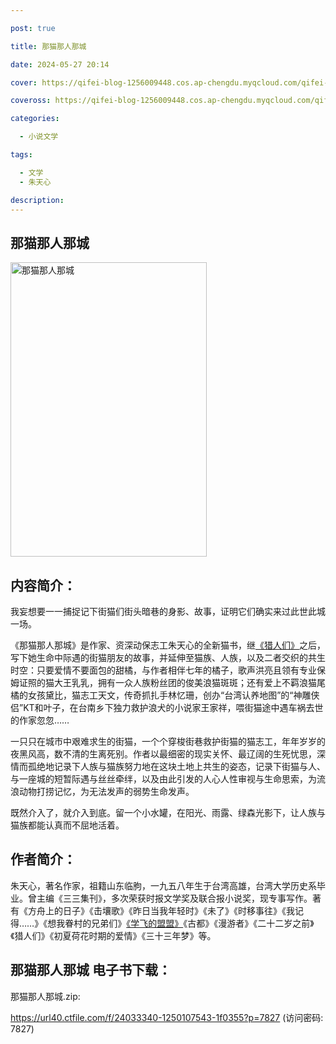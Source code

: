```yaml
---

post: true

title: 那猫那人那城

date: 2024-05-27 20:14

cover: https://qifei-blog-1256009448.cos.ap-chengdu.myqcloud.com/qifei-blog/6618c9e868eb9357131bbef7.jpg

coveross: https://qifei-blog-1256009448.cos.ap-chengdu.myqcloud.com/qifei-blog/6618c9e868eb9357131bbef7.jpg

categories:

  - 小说文学

tags:

  - 文学
  - 朱天心

description:
---
```


##  那猫那人那城

<img alt="那猫那人那城 " class="aligncenter loading" data-was-processed="true" decoding="async" fetchpriority="high" height="471" src="https://qifei-blog-1256009448.cos.ap-chengdu.myqcloud.com/qifei-blog/6618c9e868eb9357131bbef7.jpg " style="cursor: zoom-in;" width="314"/>

## 内容简介：

我妄想要一一捕捉记下街猫们街头暗巷的身影、故事，证明它们确实来过此世此城一场。

《那猫那人那城》是作家、资深动保志工朱天心的全新猫书，继<a href="https://www.huibooks.com/19478.html">《猎人们》</a>之后，写下她生命中际遇的街猫朋友的故事，并延伸至猫族、人族，以及二者交织的共生时空：只要爱情不要面包的甜橘，与作者相伴七年的橘子，歌声洪亮且领有专业保姆证照的猫大王乳乳，拥有一众人族粉丝团的俊美浪猫斑斑；还有爱上不羁浪猫尾橘的女孩黛比，猫志工天文，传奇抓扎手林忆珊，创办“台湾认养地图”的“神雕侠侣”KT和叶子，在台南乡下独力救护浪犬的小说家王家祥，喂街猫途中遇车祸去世的作家忽忽……

一只只在城市中艰难求生的街猫，一个个穿梭街巷救护街猫的猫志工，年年岁岁的夜黑风高，数不清的生离死别。作者以最细密的现实关怀、最辽阔的生死忧思，深情而孤绝地记录下人族与猫族努力地在这块土地上共生的姿态，记录下街猫与人、与一座城的短暂际遇与丝丝牵绊，以及由此引发的人心人性审视与生命思索，为流浪动物打捞记忆，为无法发声的弱势生命发声。

既然介入了，就介入到底。留一个小水罐，在阳光、雨露、绿森光影下，让人族与猫族都能认真而不屈地活着。

## 作者简介：

朱天心，著名作家，祖籍山东临朐，一九五八年生于台湾高雄，台湾大学历史系毕业。曾主编《三三集刊》，多次荣获时报文学奖及联合报小说奖，现专事写作。著有《方舟上的日子》《击壤歌》《昨日当我年轻时》《未了》《时移事往》《我记得……》《想我眷村的兄弟们》<a href="https://www.huibooks.com/17463.html">《学飞的盟盟》</a>《古都》《漫游者》《二十二岁之前》《猎人们》《初夏荷花时期的爱情》《三十三年梦》等。

## 那猫那人那城 电子书下载：
那猫那人那城.zip: 

https://url40.ctfile.com/f/24033340-1250107543-1f0355?p=7827 (访问密码: 7827)
